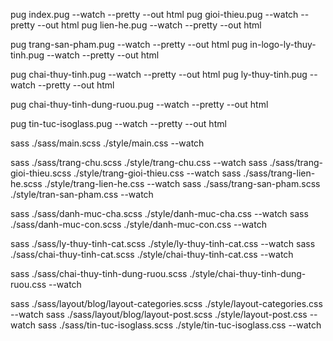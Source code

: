 <!-- - Convert to HTML - -->

pug index.pug --watch --pretty --out html
pug gioi-thieu.pug --watch --pretty --out html
pug lien-he.pug --watch --pretty --out html

pug trang-san-pham.pug --watch --pretty --out html
pug in-logo-ly-thuy-tinh.pug --watch --pretty --out html

pug chai-thuy-tinh.pug --watch --pretty --out html
pug ly-thuy-tinh.pug --watch --pretty --out html

pug chai-thuy-tinh-dung-ruou.pug --watch --pretty --out html

pug tin-tuc-isoglass.pug --watch --pretty --out html

<!-- - Convert to CSS - -->

sass ./sass/main.scss ./style/main.css --watch

sass ./sass/trang-chu.scss ./style/trang-chu.css --watch
sass ./sass/trang-gioi-thieu.scss ./style/trang-gioi-thieu.css --watch
sass ./sass/trang-lien-he.scss ./style/trang-lien-he.css --watch
sass ./sass/trang-san-pham.scss ./style/tran-san-pham.css --watch

sass ./sass/danh-muc-cha.scss ./style/danh-muc-cha.css --watch
sass ./sass/danh-muc-con.scss ./style/danh-muc-con.css --watch

sass ./sass/ly-thuy-tinh-cat.scss ./style/ly-thuy-tinh-cat.css --watch
sass ./sass/chai-thuy-tinh-cat.scss ./style/chai-thuy-tinh-cat.css --watch

sass ./sass/chai-thuy-tinh-dung-ruou.scss ./style/chai-thuy-tinh-dung-ruou.css --watch

<!-- - Blog CSS - -->

sass ./sass/layout/blog/layout-categories.scss ./style/layout-categories.css --watch
sass ./sass/layout/blog/layout-post.scss ./style/layout-post.css --watch
sass ./sass/tin-tuc-isoglass.scss ./style/tin-tuc-isoglass.css --watch

